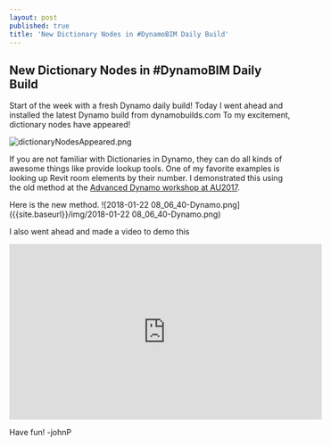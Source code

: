 ```yaml
---
layout: post
published: true
title: 'New Dictionary Nodes in #DynamoBIM Daily Build'
---
```

## New Dictionary Nodes in #DynamoBIM Daily Build

Start of the week with a fresh Dynamo daily build! Today I went ahead and installed the latest Dynamo build from dynamobuilds.com To my excitement, dictionary nodes have appeared!

![dictionaryNodesAppeared.png]({{site.baseurl}}/img/dictionaryNodesAppeared.png)

If you are not familiar with Dictionaries in Dynamo, they can do all kinds of awesome things like provide lookup tools. One of my favorite examples is looking up Revit room elements by their number. I demonstrated this using the old method at the [Advanced Dynamo workshop at AU2017](http://au.autodesk.com/au-online/classes-on-demand/class-catalog/classes/year-2017/dynamo-studio/bim128342#chapter=0).

Here is the new method. 
![2018-01-22 08_06_40-Dynamo.png]({{site.baseurl}}/img/2018-01-22 08_06_40-Dynamo.png)

I also went ahead and made a video to demo this 
<iframe width="560" height="315" src="https://www.youtube.com/embed/wSR-6nDymu0" frameborder="0" allow="autoplay; encrypted-media" allowfullscreen></iframe>

Have fun!
-johnP